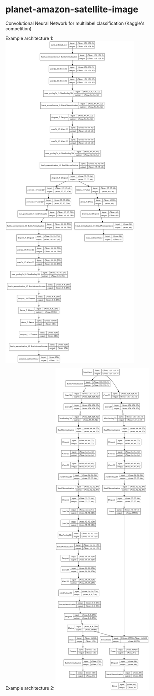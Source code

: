 # planet-amazon-satellite-image
Convolutional Neural Network for multilabel classification (Kaggle's competition)


Example architecture 1: 
![Example 1](example_model_architecture1.png)

Example architecture 2: 
![Example 1](example_model_architecture2.png)
